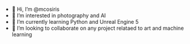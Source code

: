- 👋 Hi, I’m @mcosiris
- 👀 I’m interested in photography and AI
- 🌱 I’m currently learning Python and Unreal Engine 5
- 💞️ I’m looking to collaborate on any project relataed to art and machine learning 

<!---
mcosiris/mcosiris is a ✨ special ✨ repository because its `README.md` (this file) appears on your GitHub profile.
You can click the Preview link to take a look at your changes.
--->
